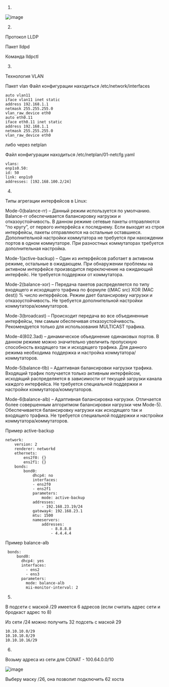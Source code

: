 1.

![image](https://user-images.githubusercontent.com/127683348/231246119-5395c37b-1b28-46b6-9ea6-d8994ab893ee.png)

2.

Протокол LLDP

Пакет lldpd

Команда lldpctl

3.

Технология VLAN

Пакет vlan
Файл конфигурации находиться /etc/network/interfaces
```
auto vlan11
iface vlan11 inet static
address 192.168.1.1
netmask 255.255.255.0
vlan_raw_device eth0
auto eth0.11
iface eth0.11 inet static
address 192.168.1.1
netmask 255.255.255.0
vlan_raw_device eth0
 ```
 либо через netplan
 
 Файл конфигурации находиться /etc/netplan/01-netcfg.yaml
```
vlans:
enp1s0.50:
id: 50
link: enp1s0
addresses: [192.168.100.2/24]
```
4.

Типы агрегации интерфейсов в Linux:

Mode-0(balance-rr) – Данный режим используется по умолчанию. Balance-rr обеспечивается балансировку нагрузки и отказоустойчивость. В данном режиме сетевые пакеты отправляются “по кругу”, от первого интерфейса к последнему. Если выходят из строя интерфейсы, пакеты отправляются на остальные оставшиеся. Дополнительной настройки коммутатора не требуется при нахождении портов в одном коммутаторе. При разностных коммутаторах требуется дополнительная настройка.

Mode-1(active-backup) – Один из интерфейсов работает в активном режиме, остальные в ожидающем. При обнаружении проблемы на активном интерфейсе производится переключение на ожидающий интерфейс. Не требуется поддержки от коммутатора.

Mode-2(balance-xor) – Передача пакетов распределяется по типу входящего и исходящего трафика по формуле ((MAC src) XOR (MAC dest)) % число интерфейсов. Режим дает балансировку нагрузки и отказоустойчивость. Не требуется дополнительной настройки коммутатора/коммутаторов.

Mode-3(broadcast) – Происходит передача во все объединенные интерфейсы, тем самым обеспечивая отказоустойчивость. Рекомендуется только для использования MULTICAST трафика.

Mode-4(802.3ad) – динамическое объединение одинаковых портов. В данном режиме можно значительно увеличить пропускную способность входящего так и исходящего трафика. Для данного режима необходима поддержка и настройка коммутатора/коммутаторов.

Mode-5(balance-tlb) – Адаптивная балансировки нагрузки трафика. Входящий трафик получается только активным интерфейсом, исходящий распределяется в зависимости от текущей загрузки канала каждого интерфейса. Не требуется специальной поддержки и настройки коммутатора/коммутаторов.

Mode-6(balance-alb) – Адаптивная балансировка нагрузки. Отличается более совершенным алгоритмом балансировки нагрузки чем Mode-5). Обеспечивается балансировку нагрузки как исходящего так и входящего трафика. Не требуется специальной поддержки и настройки коммутатора/коммутаторов.

Пример active-backup
```
network:
    version: 2
    renderer: networkd
    ethernets:
        ens2f0: {}
        ens2f1: {}
    bonds:
        bond0:
            dhcp4: no
            interfaces:
            - ens2f0
            - ens2f1
            parameters:
                mode: active-backup
            addresses:
                - 192.168.23.19/24
            gateway4: 192.168.23.1
            mtu: 1500
            nameservers:
                addresses:
                    - 8.8.8.8
                    - 4.4.4.4
```
Пример balance-alb
```
 bonds:
     bond0: 
       dhcp4: yes 
       interfaces:
         - ens2
         - ens3
       parameters:
         mode: balance-alb
         mii-monitor-interval: 2
```
5.

В подсети с маской /29 имеется 6 адресов (если считать адрес сети и бродкаст адрес то 8)

Из сети /24 можно получить 32 подсеть с маской 29

```
10.10.10.0/29
10.10.10.8/29
10.10.10.16/29
```

6.

Возьму адреса из сети для CGNAT - 100.64.0.0/10

![image](https://user-images.githubusercontent.com/127683348/231269653-c5d0bb33-599c-4ea7-a6bc-3d50a1992cc8.png)

Выберу маску /26, она позволит подключить 62 хоста
